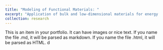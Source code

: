 ```yaml
---
title: "Modeling of Functional Materials: "
excerpt: "Application of bulk and low-dimensional materials for energy to electronic applications."
collection: research
---
```


This is an item in your portfolio. It can have images or nice text. If you name the file .md, it will be parsed as markdown. If you name the file .html, it will be parsed as HTML. d

